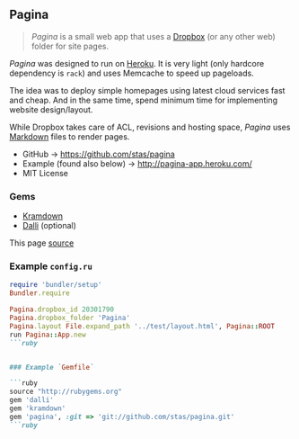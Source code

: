 ## Pagina

>*Pagina* is a small web app that uses
a [Dropbox](http://dropbox.com) (or any other web) folder for site pages.

*Pagina* was designed to run on [Heroku](http://heroku.com).
It is very light (only hardcore dependency is `rack`) and uses Memcache to speed up pageloads.

The idea was to deploy simple homepages using latest cloud services
fast and cheap. And in the same time, spend minimum time for implementing
website design/layout.

While Dropbox takes care of ACL, revisions and hosting space, _Pagina_ uses
[Markdown](http://kramdown.rubyforge.org/quickref.html) files to render pages.

 * GitHub &rarr; https://github.com/stas/pagina
 * Example (found also below) &rarr; http://pagina-app.heroku.com/
 * MIT License

### Gems
 * [Kramdown](http://kramdown.rubyforge.org)
 * [Dalli](https://github.com/mperham/dalli) (optional)

This page [source](http://dl.dropbox.com/u/20301790/Pagina/index.txt)

### Example `config.ru`

```ruby
require 'bundler/setup'
Bundler.require

Pagina.dropbox_id 20301790
Pagina.dropbox_folder 'Pagina'
Pagina.layout File.expand_path '../test/layout.html', Pagina::ROOT
run Pagina::App.new
```ruby


### Example `Gemfile`

```ruby
source "http://rubygems.org"
gem 'dalli'
gem 'kramdown'
gem 'pagina', :git => 'git://github.com/stas/pagina.git'
```ruby

